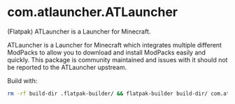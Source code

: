 # com.atlauncher.ATLauncher
(Flatpak) ATLauncher is a Launcher for Minecraft.

ATLauncher is a Launcher for Minecraft which integrates multiple different ModPacks to allow you to download and install ModPacks easily and quickly. This package is community maintained and issues with it should not be reported to the ATLauncher upstream.

Build with:
```sh
rm -rf build-dir .flatpak-builder/ && flatpak-builder build-dir/ com.atlauncher.ATLauncher.yml --install --user
```
